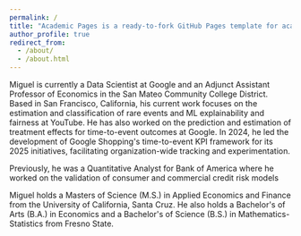 ```yaml
---
permalink: /
title: "Academic Pages is a ready-to-fork GitHub Pages template for academic personal websites"
author_profile: true
redirect_from: 
  - /about/
  - /about.html
---
```


Miguel is currently a Data Scientist at Google and an Adjunct Assistant Professor of Economics in the San Mateo Community College District. Based in San Francisco, California, his current work focuses on the estimation and classification of rare events and ML explainability and fairness at YouTube. He has also worked on the prediction and estimation of treatment effects for time-to-event outcomes at Google. In 2024, he led the development of Google Shopping's time-to-event KPI framework for its 2025 initiatives, facilitating organization-wide tracking and experimentation. 

Previously, he was a Quantitative Analyst for Bank of America where he worked on the validation of consumer and commercial credit risk models

Miguel holds a Masters of Science (M.S.) in Applied Economics and Finance from the University of California, Santa Cruz. He also holds a Bachelor's of Arts (B.A.) in Economics and a Bachelor's of Science (B.S.) in Mathematics-Statistics from Fresno State.
